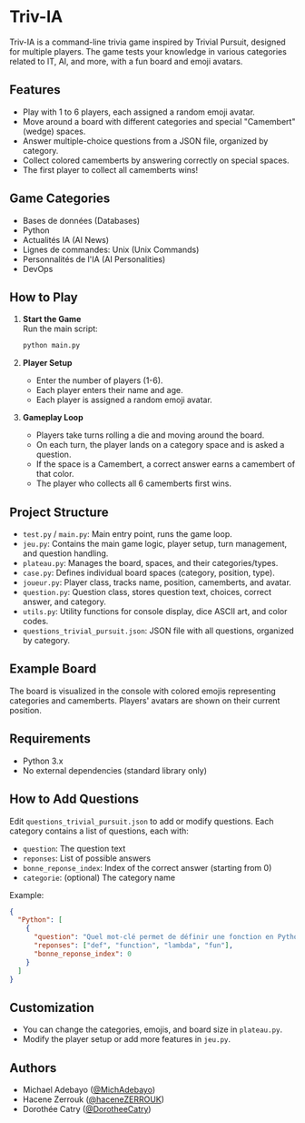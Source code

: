 # Triv-IA

Triv-IA is a command-line trivia game inspired by Trivial Pursuit, designed for multiple players. The game tests your knowledge in various categories related to IT, AI, and more, with a fun board and emoji avatars.

## Features

- Play with 1 to 6 players, each assigned a random emoji avatar.
- Move around a board with different categories and special "Camembert" (wedge) spaces.
- Answer multiple-choice questions from a JSON file, organized by category.
- Collect colored camemberts by answering correctly on special spaces.
- The first player to collect all camemberts wins!

## Game Categories

- Bases de données (Databases)
- Python
- Actualités IA (AI News)
- Lignes de commandes: Unix (Unix Commands)
- Personnalités de l'IA (AI Personalities)
- DevOps

## How to Play

1. **Start the Game**  
   Run the main script:

   ```bash
   python main.py
   ```

2. **Player Setup**  
   - Enter the number of players (1-6).
   - Each player enters their name and age.
   - Each player is assigned a random emoji avatar.

3. **Gameplay Loop**  
   - Players take turns rolling a die and moving around the board.
   - On each turn, the player lands on a category space and is asked a question.
   - If the space is a Camembert, a correct answer earns a camembert of that color.
   - The player who collects all 6 camemberts first wins.

## Project Structure

- `test.py` / `main.py`: Main entry point, runs the game loop.
- `jeu.py`: Contains the main game logic, player setup, turn management, and question handling.
- `plateau.py`: Manages the board, spaces, and their categories/types.
- `case.py`: Defines individual board spaces (category, position, type).
- `joueur.py`: Player class, tracks name, position, camemberts, and avatar.
- `question.py`: Question class, stores question text, choices, correct answer, and category.
- `utils.py`: Utility functions for console display, dice ASCII art, and color codes.
- `questions_trivial_pursuit.json`: JSON file with all questions, organized by category.

## Example Board

The board is visualized in the console with colored emojis representing categories and camemberts. Players' avatars are shown on their current position.

## Requirements

- Python 3.x
- No external dependencies (standard library only)

## How to Add Questions

Edit `questions_trivial_pursuit.json` to add or modify questions. Each category contains a list of questions, each with:
- `question`: The question text
- `reponses`: List of possible answers
- `bonne_reponse_index`: Index of the correct answer (starting from 0)
- `categorie`: (optional) The category name

Example:
```json
{
  "Python": [
    {
      "question": "Quel mot-clé permet de définir une fonction en Python ?",
      "reponses": ["def", "function", "lambda", "fun"],
      "bonne_reponse_index": 0
    }
  ]
}
```

## Customization

- You can change the categories, emojis, and board size in `plateau.py`.
- Modify the player setup or add more features in `jeu.py`.

## Authors

- Michael Adebayo ([@MichAdebayo](https://github.com/MichAdebayo))
- Hacene Zerrouk ([@haceneZERROUK](https://github.com/haceneZERROUK))
- Dorothée Catry ([@DorotheeCatry](https://github.com/DorotheeCatry))
